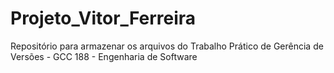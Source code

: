 # Projeto_Vitor_Ferreira
Repositório para armazenar os arquivos do Trabalho Prático de Gerência de Versões - GCC 188 - Engenharia de Software
